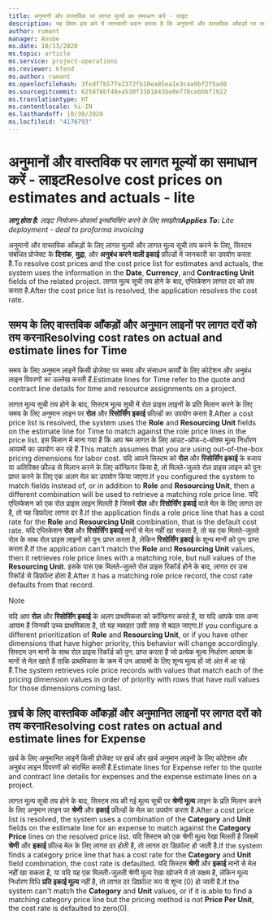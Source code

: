 ```yaml
---
title: अनुमानों और वास्तविक पर लागत मूल्यों का समाधान करें - लाइट
description: यह विषय इस बारे में जानकारी प्रदान करता है कि अनुमानों और वास्तविक आँकड़ों पर लागत मूल्य कैसे तय किए जाते हैं.
author: rumant
manager: Annbe
ms.date: 10/13/2020
ms.topic: article
ms.service: project-operations
ms.reviewer: kfend
ms.author: rumant
ms.openlocfilehash: 3fedf7b577e2372fb10ea85ea1e3caa9bf2f5ad0
ms.sourcegitcommit: 625878bf48ea530f3381843be0e778cebbbf1922
ms.translationtype: HT
ms.contentlocale: hi-IN
ms.lasthandoff: 10/30/2020
ms.locfileid: "4176793"
---
```

# <a name="resolve-cost-prices-on-estimates-and-actuals---lite"></a><span data-ttu-id="f69fe-103">अनुमानों और वास्तविक पर लागत मूल्यों का समाधान करें - लाइट</span><span class="sxs-lookup"><span data-stu-id="f69fe-103">Resolve cost prices on estimates and actuals - lite</span></span>

<span data-ttu-id="f69fe-104">_**लागू होता है:** लाइट नियोजन-प्रोफार्मा इनवॉयसिंग करने के लिए समझौता_</span><span class="sxs-lookup"><span data-stu-id="f69fe-104">_**Applies To:** Lite deployment - deal to proforma invoicing_</span></span>

<span data-ttu-id="f69fe-105">अनुमानों और वास्तविक आँकड़ों के लिए लागत मूल्यों और लागत मूल्य सूची तय करने के लिए, सिस्टम संबंधित प्रोजेक्ट के **दिनांक**, **मुद्रा**, और **अनुबंध करने वाली इकाई** फ़ील्डों में जानकारी का उपयोग करता है.</span><span class="sxs-lookup"><span data-stu-id="f69fe-105">To resolve cost prices and the cost price list for estimates and actuals, the system uses the information in the **Date**, **Currency**, and **Contracting Unit** fields of the related project.</span></span> <span data-ttu-id="f69fe-106">लागत मूल्य सूची तय होने के बाद, एप्लिकेशन लागत दर को तय करता है.</span><span class="sxs-lookup"><span data-stu-id="f69fe-106">After the cost price list is resolved, the application resolves the cost rate.</span></span>

## <a name="resolving-cost-rates-on-actual-and-estimate-lines-for-time"></a><span data-ttu-id="f69fe-107">समय के लिए वास्तविक आँकड़ों और अनुमान लाइनों पर लागत दरों को तय करना</span><span class="sxs-lookup"><span data-stu-id="f69fe-107">Resolving cost rates on actual and estimate lines for Time</span></span>

<span data-ttu-id="f69fe-108">समय के लिए अनुमान लाइनें किसी प्रोजेक्ट पर समय और संसाधन कार्यों के लिए कोटेशन और अनुबंध लाइन विवरणों का उल्लेख करती हैं.</span><span class="sxs-lookup"><span data-stu-id="f69fe-108">Estimate lines for Time refer to the quote and contract line details for time and resource assignments on a project.</span></span>

<span data-ttu-id="f69fe-109">लागत मूल्य सूची तय होने के बाद, सिस्टम मूल्य सूची में रोल प्राइस लाइनों के प्रति मिलान करने के लिए समय के लिए अनुमान लाइन पर **रोल** और **रिसोर्सिंग इकाई** फ़ील्डों का उपयोग करता है.</span><span class="sxs-lookup"><span data-stu-id="f69fe-109">After a cost price list is resolved, the system uses the **Role** and **Resourcing Unit** fields on the estimate line for Time to match against the role price lines in the price list.</span></span> <span data-ttu-id="f69fe-110">इस मिलान में माना गया है कि आप श्रम लागत के लिए आउट-ऑफ-द-बॉक्स मूल्य निर्धारण आयामों का उपयोग कर रहे हैं.</span><span class="sxs-lookup"><span data-stu-id="f69fe-110">This match assumes that you are using out-of-the-box pricing dimensions for labor cost.</span></span> <span data-ttu-id="f69fe-111">यदि आपने सिस्टम को **रोल** और **रिसोर्सिंग इकाई** के बजाय या अतिरिक्त फ़ील्ड से मिलान करने के लिए कॉन्फ़िगर किया है, तो मिलते-जुलते रोल प्राइस लाइन को पुनः प्राप्त करने के लिए एक अलग मेल का उपयोग किया जाएगा.</span><span class="sxs-lookup"><span data-stu-id="f69fe-111">If you configured the system to match fields instead of, or in addition to **Role** and **Resourcing Unit**, then a different combination will be used to retrieve a matching role price line.</span></span> <span data-ttu-id="f69fe-112">यदि एप्लिकेशन को एक रोल प्राइस लाइन मिलती है जिसमें **रोल** और **रिसोर्सिंग इकाई** वाले मेल के लिए लागत दर है, तो यह डिफ़ॉल्ट लागत दर है.</span><span class="sxs-lookup"><span data-stu-id="f69fe-112">If the application finds a role price line that has a cost rate for the **Role** and **Resourcing Unit** combination, that is the default cost rate.</span></span> <span data-ttu-id="f69fe-113">यदि एप्लिकेशन **रोल** और **रिसोर्सिंग इकाई** मानों से मेल नहीं खा सकता है, तो यह एक मिलते-जुलते रोल के साथ रोल प्राइस लाइनों को पुनः प्राप्त करता है, लेकिन **रिसोर्सिंग इकाई** के शून्य मानों को पुनः प्राप्त करता है.</span><span class="sxs-lookup"><span data-stu-id="f69fe-113">If the application can't match the **Role** and **Resourcing Unit** values, then it retrieves role price lines with a matching role, but null values of the **Resourcing Unit**.</span></span> <span data-ttu-id="f69fe-114">इसके पास एक मिलते-जुलते रोल प्राइस रिकॉर्ड होने के बाद, लागत दर उस रिकॉर्ड से डिफ़ॉल्ट होता है.</span><span class="sxs-lookup"><span data-stu-id="f69fe-114">After it has a matching role price record, the cost rate defaults from that record.</span></span> 

> [!NOTE]
> <span data-ttu-id="f69fe-115">यदि आप **रोल** और **रिसोर्सिंग इकाई** के अलग प्राथमिकता को कॉन्फ़िगर करते हैं, या यदि आपके पास अन्य आयाम हैं जिनकी उच्च प्राथमिकता है, तो यह व्यवहार उसी तरह से बदल जाएगा.</span><span class="sxs-lookup"><span data-stu-id="f69fe-115">If you configure a different prioritization of **Role** and **Resourcing Unit**, or if you have other dimensions that have higher priority, this behavior will change accordingly.</span></span> <span data-ttu-id="f69fe-116">सिस्टम उन मानों के साथ रोल प्राइस रिकॉर्ड को पुन: प्राप्त करता है जो प्रत्येक मूल्य निर्धारण आयाम के मानों से मेल खाते हैं ताकि प्राथमिकता के क्रम में उन आयामों के लिए शून्य मूल्य हों जो अंत में आ रहे हैं.</span><span class="sxs-lookup"><span data-stu-id="f69fe-116">The system retrieves role price records with values that match each of the pricing dimension values in order of priority with rows that have null values for those dimensions coming last.</span></span>

## <a name="resolving-cost-rates-on-actual-and-estimate-lines-for-expense"></a><span data-ttu-id="f69fe-117">ख़र्च के लिए वास्तविक आँकड़ों और अनुमानित लाइनों पर लागत दरों को तय करना</span><span class="sxs-lookup"><span data-stu-id="f69fe-117">Resolving cost rates on actual and estimate lines for Expense</span></span>

<span data-ttu-id="f69fe-118">ख़र्च के लिए अनुमानित लाइनें किसी प्रोजेक्ट पर ख़र्च और ख़र्च अनुमान लाइनों के लिए कोटेशन और अनुबंध लाइन विवरणों को संदर्भित करती हैं.</span><span class="sxs-lookup"><span data-stu-id="f69fe-118">Estimate lines for Expense refer to the quote and contract line details for expenses and the expense estimate lines on a project.</span></span>

<span data-ttu-id="f69fe-119">लागत मूल्य सूची तय होने के बाद, सिस्टम तय की गई मूल्य सूची पर **श्रेणी मूल्य** लाइन के प्रति मिलान करने के लिए अनुमान लाइन पर **श्रेणी** और **इकाई** फ़ील्डों के मेल का उपयोग करता है.</span><span class="sxs-lookup"><span data-stu-id="f69fe-119">After a cost price list is resolved, the system uses a combination of the **Category** and **Unit** fields on the estimate line for an expense to match against the **Category Price** lines on the resolved price list.</span></span> <span data-ttu-id="f69fe-120">यदि सिस्टम को एक श्रेणी मूल्य रेखा मिलती है जिसमें **श्रेणी** और **इकाई** फ़ील्ड मेल के लिए लागत दर होती है, तो लागत दर डिफ़ॉल्ट हो जाती है.</span><span class="sxs-lookup"><span data-stu-id="f69fe-120">If the system finds a category price line that has a cost rate for the **Category** and **Unit** field combination, the cost rate is defaulted.</span></span> <span data-ttu-id="f69fe-121">यदि सिस्टम **श्रेणी** और **इकाई** मानों से मेल नहीं खा सकता है, या यदि यह एक मिलती-जुलती श्रेणी मूल्य रेखा खोजने में तो सक्षम है, लेकिन मूल्य निर्धारण विधि **प्रति इकाई मूल्य** नहीं है, तो लागत दर डिफ़ॉल्ट रूप से शून्य (0) हो जाती है.</span><span class="sxs-lookup"><span data-stu-id="f69fe-121">If the system can't match the **Category** and **Unit** values, or if it is able to find a matching category price line but the pricing method is not **Price Per Unit**, the cost rate is defaulted to zero(0).</span></span>
